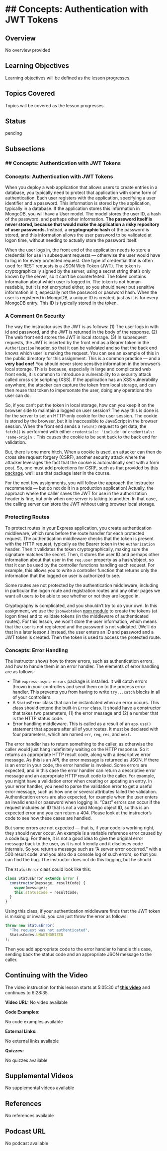 # ## Concepts: Authentication with JWT Tokens

## Overview

No overview provided

## Learning Objectives

Learning objectives will be defined as the lesson progresses.

## Topics Covered

Topics will be covered as the lesson progresses.

## Status

pending

## Subsections

### ## Concepts: Authentication with JWT Tokens

### Concepts: Authentication with JWT Tokens

When you deploy a web application that allows users to create entries in a database, you typically need to protect that application with some form of authentication. Each user registers with the application, specifying a user identifier and a password. This information is stored by the application, typically in a database. If the application stores this information in MongoDB, you will have a User model. The model stores the user ID, a hash of the password, and perhaps other information. **The password itself is never stored, because that would make the application a risky repository of user passwords.** Instead, a **cryptographic hash** of the password is stored, and this information allows the user password to be validated at logon time, without needing to actually store the password itself.

When the user logs in, the front end of the application needs to store a credential for use in subsequent requests — otherwise the user would have to log in for every protected request. One type of credential that is often used for REST requests is a JSON Web Token (JWT). The token is cryptographically signed by the server, using a secret string that’s only known by the server, so it can’t be counterfeited. The token contains information about which user is logged in. The token is not human-readable, but it is not encrypted either, so you should never put sensitive information in it, especially not the password or password hash. When the user is registered in MongoDB, a unique ID is created, just as it is for every MongoDB entry. This ID is typically stored in the token.

### A Comment On Security

The way the instructor uses the JWT is as follows: (1) The user logs in with id and password, and the JWT is returned in the body of the response. (2) The web front end stores the JWT in local storage. (3) In subsequent requests, the JWT is inserted by the front end as a Bearer token in the `Authorization` header, so that it can be validated and so that the back end knows which user is making the request. You can see an example of this in the public directory for this assignment. This is a common practice — and a **very bad one!** You should never store sensitive information in the browser’s local storage. This is because, especially in large and complicated web front ends, it is common to introduce a vulnerability to a security attack called cross site scripting (XSS). If the application has an XSS vulnerability anywhere, the attacker can capture the token from local storage, and can then reuse that token to impersonate the user, doing any operations the user can do.

So, if you can’t put the token in local storage, how can you keep it on the browser side to maintain a logged on user session? The way this is done is for the server to set an HTTP-only cookie for the user session. The cookie is stored by the browser, but it is inaccessible to JavaScript in the browser session. When the front end sends a `fetch()` request to get data, the `fetch()` is performed with either `credentials: 'include'` or `credentials: 'same-origin'`. This causes the cookie to be sent back to the back end for validation.

But, there is one more hitch. When a cookie is used, an attacker can then do cross site request forgery (CSRF), another security attack where the attacker leverages the fact that the cookie is automatically sent with a form post. So, one must add protections for CSRF, such as that provided by [this package](https://www.npmjs.com/package/host-csrf). we’ll use that package later in the course.

For the next few assignments, you will follow the approach the instructor recommends — but do not do it in a production application! Actually, the approach where the caller saves the JWT for use in the authorization header is fine, but only when one server is talking to another. In that case, the calling server can store the JWT without using browser local storage.

### Protecting Routes

To protect routes in your Express application, you create authentication middleware, which runs before the route handler for each protected request. The authentication middleware checks that the token is present with the HTTP request, typically as the Bearer token in the `Authorization` header. Then it validates the token cryptographically, making sure the signature matches the secret. Then, it stores the user ID and perhaps other information about that user in the `req.user` property as a hash/object, so that it can be used by the controller functions handling each request. For example, this allows you to write a controller function that returns only the information that the logged on user is authorized to see.

Some routes are not protected by the authentication middleware, including in particular the logon route and registration routes and any other pages we want all users to be able to see whether or not they are logged in.

Cryptography is complicated, and you shouldn’t try to do your own. In this assignment, we use the `jsonwebtoken` [npm module](https://www.npmjs.com/package/jsonwebtoken) to create the tokens (at logon time) and to validate tokens (in the middleware of authenticated routes). For this lesson, we won’t store the user information, which means that the user is not registered and the password is not validated. (We’ll do that in a later lesson.) Instead, the user enters an ID and password and a JWT token is created. Then the token is used to access the protected route.

### Concepts: Error Handling

The instructor shows how to throw errors, such as authentication errors, and how to handle them in an error handler. The elements of error handling are as follows:

* The `express-async-errors` package is installed. It will catch errors thrown in your controllers and send them on to the process error handler. This prevents you from having to write `try...catch` blocks in all of your controllers.
* A `StatusError` class that can be instantiated when an error occurs. This class should extend the built-in `Error` class. It should have a constructor that takes two parameters, (1) the error message and (2) a number that is the HTTP status code.
* Error handling middleware. This is called as a result of an `app.use()` statement that appears after all of your routes. It must be declared with four parameters, which are named `err`, `req`, `res`, and `next`.

The error handler has to return something to the caller, as otherwise the caller would just hang indefinitely waiting on the HTTP response. So it returns an appropriate HTTP result code, along with a descriptive error message. As this is an API, the error message is returned as JSON. If there is an error in your code, the error handler is invoked. Some errors are expected, and in this case the error handler can return a descriptive error message and an appropriate HTTP result code to the caller. For example, you might have a validation error when creating or updating an entry. In your error handler, you need to parse the validation error to get a useful error message, such as how one or several attributes failed the validation. Authentication errors are also expected, for example when the user enters an invalid email or password when logging in. “Cast” errors can occur if the request includes an ID that is not a valid Mongo object ID, so this is an expected error and you can return a 404\. Please look at the instructor’s code to see how these cases are handled.

But some errors are not expected — that is, if your code is working right, they should never occur. An example is a variable reference error caused by a code bug. For these, it is not a good idea to give the original error message back to the user, as it is not friendly and it discloses code internals. So you return a message such as “A server error occurred.” with a 500 result code, and you also do a console log of such errors, so that you can find the bug. The instructor does not do this logging, but he should.

The `StatusError` class could look like this:

```javascript
class StatusError extends Error {
  constructor(message, resultCode) {
    super(message);
    this.statusCode = resultCode;
  }
}
```

Using this class, if your authentication middleware finds that the JWT token is missing or invalid, you can just throw the error as follows:

```javascript
throw new StatusError(
  "The request was not authenticated",
  StatusCodes.UNAUTHORIZED
);
```

Then you add appropriate code to the error handler to handle this case, sending back the status code and an appropriate JSON message to the caller.

## Continuing with the Video

The video instruction for this lesson starts at 5:05:30 of **[this video](https://youtu.be/rltfdjcXjmk?t=18325)** and continues to 6:28:35.

**Video URL:** No video available

**Code Examples:**

No code examples available

**External Links:**

No external links available

**Quizzes:**

No quizzes available

## Supplemental Videos

No supplemental videos available

## References

No references available

## Podcast URL

No podcast available